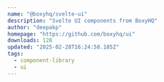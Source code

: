 ```yaml
---
name: "@boxyhq/svelte-ui"
description: "Svelte UI components from BoxyHQ"
author: "deepakp"
homepage: "https://github.com/boxyhq/ui"
downloads: 128
updated: "2025-02-28T16:24:58.185Z"
tags: 
  - component-library
  - ui
---
```

